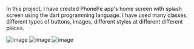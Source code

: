 In this project, I have created PhonePe app's home screen with splash screen using the dart programming language. I have used many classes, different types of buttons, images, different styles at different different places.


![image](https://github.com/TapeshKhandelwal/PhonePeCloneApp/assets/127542079/9f4d5928-4601-4a12-94af-8304572e338e)
![image](https://github.com/TapeshKhandelwal/PhonePeCloneApp/assets/127542079/d812f086-d9e3-4319-b5c1-6590b7ab272a)
![image](https://github.com/TapeshKhandelwal/PhonePeCloneApp/assets/127542079/4b71b898-ab12-45fb-a3ef-463e6fa8700c)
